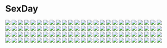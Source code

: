# SexDay
![](https://konachan.com/image/9a42615cdabddf215fc5eaf600b864dd/Konachan.com%20-%2038116%20mahou_sensei_negima%20ookaji_hiroyuki%20swimsuit%20yukihiro_ayaka.jpg)
![](https://konachan.com/jpeg/7572b5ba18f226446b4403db2cd22477/Konachan.com%20-%20230542%20blue_eyes%20blush%20brown_hair%20clouds%20fang%20kazenokaze%20long_hair%20original%20ponytail%20school_uniform%20sky%20sunset%20thighhighs%20valentine%20zettai_ryouiki.jpg)
![](https://konachan.com/image/d29b31b814c2ba8d75a54d73713bd697/Konachan.com%20-%20243359%20clouds%20flowers%20grass%20mclelun%20nobody%20original%20scenic%20sky%20stairs%20tree.jpg)
![](https://konachan.com/jpeg/b4c6fe5fefa3f652ee64562054c565f7/Konachan.com%20-%20307047%20blonde_hair%20blush%20boots%20dress%20elbow_gloves%20gloves%20long_hair%20matsui_hiroaki%20purple_eyes%20ribbons%20shirt%20thighhighs%20third-party_edit%20weapon%20white.jpg)
![](https://konachan.com/image/b70e2a3ed2c946144934cda46d0438b7/Konachan.com%20-%205196%20blonde_hair%20brown_eyes%20brown_hair%20dress%20hakurei_reimu%20hat%20kirisame_marisa%20long_hair%20miko%20ribbons%20short_hair%20sky%20touhou%20witch%20yellow_eyes.jpg)
![](https://konachan.com/jpeg/60e31f8ca6fcdae8684f51ac0b833a08/Konachan.com%20-%20202567%20angel_beats%21%20game_cg%20key%20na-ga%20tachibana_kanade%20twins.jpg)
![](https://konachan.com/image/0b8259a7da3f3c0ca6006aaa14f58fcb/Konachan.com%20-%2048905%20hai_yoru%20hatsune_miku%20megurine_luka%20vocaloid.jpg)
![](https://konachan.com/jpeg/9064661d736625f561908651977d33c2/Konachan.com%20-%20262189%20anthropomorphism%20bandage%20blush%20close%20earth-chan%20flat_chest%20headband%20planet%20plasbott%20short_hair%20signed%20tears%20white.jpg)
![](https://konachan.com/jpeg/1e4912f3e9b448794b5454c09747755d/Konachan.com%20-%2098631%20black_hair%20close%20game_cg%20hananomiya_ako%20long_hair%20nishimata_aoi%20purple_eyes%20school_uniform%20sekai_seifuku_kanojo.jpg)
![](https://konachan.com/jpeg/2b4d5984bae69c9eba33c9c6208c0f95/Konachan.com%20-%20137942%20game_cg%20himegi_ageha%20kono_oozora_ni_tsubasa_wo_hirogete%20short_hair.jpg)
![](https://konachan.com/image/62292615d9eadb6f22a7ee4efa47d28c/Konachan.com%20-%20248658%20barefoot%20bicolored_eyes%20bow%20breasts%20cleavage%20collar%20dress%20flowers%20hat%20long_hair%20nyori%20original%20rose%20white_hair%20wristwear.jpg)
![](https://konachan.com/image/c610efddf157d33a624383dc1bdc9049/Konachan.com%20-%20113298%20animal_ears%20aqua_eyes%20blonde_hair%20breasts%20cleavage%20clouds%20dog_days%20hinata_sora%20panties%20petals%20skirt%20sky%20tail%20thighhighs%20underwear%20upskirt.jpg)
![](https://konachan.com/image/1dc7b1d21652f9dd4b2b006536603f64/Konachan.com%20-%20209915%20blonde_hair%20boots%20breasts%20cleavage%20collar%20dille_blood%20dlsite.com%20dress%20halloween%20hat%20long_hair%20pumpkin%20refeia%20watermark%20witch%20witch_hat.jpg)
![](https://konachan.com/jpeg/3144efded9c59195c068e311d3ae4675/Konachan.com%20-%20122720%20cradle%20flowers%20hakurei_reimu%20japanese_clothes%20long_hair%20miko%20misaki_kurehito%20petals%20scan%20touhou%20water.jpg)
![](https://konachan.com/image/66cf4f4f61eb2f5c17aa8fedb0ec9bd3/Konachan.com%20-%20278353%20anthropomorphism%20aqua_eyes%20blonde_hair%20blush%20bow%20choker%20close%20fal_%28girls_frontline%29%20girls_frontline%20hoodie%20ikeuchi_tanuma%20long_hair%20ponytail.jpg)
![](https://konachan.com/jpeg/c7d4af70aca596daa6902d7bf62f3dbb/Konachan.com%20-%2035373%20ass%20bondage%20breasts%20nipples%20ramiya_ryou%20scan%20tail.jpg)
![](https://konachan.com/image/7df99b79aed50bbe9f7eef26b0cf80d1/Konachan.com%20-%20143522%20animal%20blue_eyes%20book%20brown_hair%20dog%20fish%20long_hair%20original%20short_hair%20tagme_%28artist%29.jpg)
![](https://konachan.com/jpeg/5216ff5447c473a698620320cd3a1b95/Konachan.com%20-%20173879%20black_hair%20brown_eyes%20game_cg%20iizuki_tasuku%20izumi_wakoto%20lovely_x_cation%20lovely_x_cation_2%20school_uniform%20tie.jpg)
![](https://konachan.com/jpeg/e4059b5801f9e664a8906eaa3241e454/Konachan.com%20-%20212006%20cosplay%20gloves%20gray_hair%20gtunver%20hat%20idolmaster%20kantai_collection%20kanzaki_ranko%20kneehighs%20signed%20skirt%20twintails%20umbrella%20uniform%20watermark.jpg)
![](https://konachan.com/jpeg/dfd5744d2926cd10e38d57e8c32a878d/Konachan.com%20-%20170720%20417rilana%20anthropomorphism%20blue_eyes%20blue_hair%20clouds%20hat%20hibiki_%28kancolle%29%20kantai_collection%20long_hair%20sky%20verniy_%28kancolle%29%20water.jpg)
![](https://konachan.com/jpeg/2904e3c99b5662cacdd1416cd8140526/Konachan.com%20-%20132854%20amasaka_takashi%20blush%20breasts%20cleavage%20game_cg%20kohinata_yuuka%20koi_mekuri_clover.jpg)
![](https://konachan.com/image/1131d48cf1170f45a46ae85e739b0fc3/Konachan.com%20-%20137358%20love_plus%20takane_manaka.jpg)
![](https://konachan.com/jpeg/260c866cbe9c6b6ee964494e769ff033/Konachan.com%20-%20243314%20apron%20boots%20bow%20braids%20brown_eyes%20dress%20gray_hair%20hat%20headdress%20knife%20loli%20long_hair%20magic%20maid%20miko%20minust%20touhou%20watermark%20witch%20witch_hat.jpg)
![](https://konachan.com/image/2b4f09d72cc7651174ed39fdd1c5f091/Konachan.com%20-%20305066%20aliasing%20armor%20blush%20breasts%20brown_hair%20elbow_gloves%20final_fantasy%20final_fantasy_vii%20gloves%20long_hair%20ponytail%20red_eyes%20skirt%20teffish%20tifa_lockhart.jpg)
![](https://konachan.com/jpeg/88afdecf4a23c504b7712d0602ed04f6/Konachan.com%20-%20164645%20black_hair%20katagiri_hinata%20original%20ponytail%20school_uniform%20skirt.jpg)
![](https://konachan.com/image/ee7a49cdb022f0ddd543eb3ef0a94068/Konachan.com%20-%20147029%20blonde_hair%20favorite%20game_cg%20irotoridori_no_hikari%20irotoridori_no_sekai%20nikaidou_shinku%20red_eyes%20ribbons.jpg)
![](https://konachan.com/jpeg/28d7cfe7400754f5d52cc4ea2f46d9f9/Konachan.com%20-%20298134%20beach%20blush%20breasts%20cropped%20hulotte%20ikegami_akane%20long_hair%20purple_eyes%20red_hair%20topless%20water%20wet%20yagami_kanna.jpg)
![](https://konachan.com/image/8795c2294246cf715c5da3c4dc12ef7f/Konachan.com%20-%20201486%20blue_hair%20book%20chibi%20fang%20green_eyes%20green_hair%20hatsune_miku%20kaito%20lan_jue%20long_hair%20male%20scarf%20shirt%20short_hair%20sky%20stars%20sunset%20twintails%20vocaloid.jpg)
![](https://konachan.com/jpeg/4b9607ab61d01cee0f27dd00b1691073/Konachan.com%20-%20248033%20berserk%20blonde_hair%20dress%20genya67%20glasses%20green_eyes%20made_in_abyss%20mahou_shoujo_madoka_magica%20ponytail%20riko_%28made_in_abyss%29%20short_hair.jpg)
![](https://konachan.com/image/446d9f31ff88b212782b6660869ef9bd/Konachan.com%20-%20130177%20bed%20bow%20breasts%20chiro%20cleavage%20garter%20hat%20patchouli_knowledge%20purple_eyes%20purple_hair%20touhou.jpg)
![](https://konachan.com/image/ef871b20614def92dcf4ad996881eff8/Konachan.com%20-%2018708%20onegai.jpg)
![](https://konachan.com/jpeg/bc95e32c6d7a25d40c5aa5cb002e08e4/Konachan.com%20-%20303797%20aliasing%20anthropomorphism%20anus%20ass%20azur_lane%20bremerton_%28azur_lane%29%20cum%20fellatio%20mendou_kusai%20pussy%20uncensored.jpg)
![](https://konachan.com/image/e2f47bc03090c9ca971e3f3ed9f34a07/Konachan.com%20-%20242346%20black_eyes%20black_hair%20blue_eyes%20blue_hair%20chiharu_%289654784%29%20chtholly_nota_seniorious%20clouds%20long_hair%20male%20short_hair%20sky%20weapon%20willem_kmetsch.jpg)
![](https://konachan.com/image/8f37c4ed5863466e7c25f7e5956ab24a/Konachan.com%20-%20194445%20brown_eyes%20brown_hair%20hat%20jn3%20long_hair%20original.jpg)
![](https://konachan.com/jpeg/1328623be1bf244512a1cba20e6ed0ec/Konachan.com%20-%20264879%20black_hair%20blush%20breasts%20de_ra_u_e_a%20elbow_gloves%20game_cg%20gloves%20long_hair%20lydia_rutgard%20milk_factory%20nipples%20twintails%20wet%20yellow_eyes.jpg)
![](https://konachan.com/image/e2e4ac912083e4d3d52b5e6a9d603619/Konachan.com%20-%2070753%20hidaka_yumemi%20munto%20ono_ichiko.jpg)
![](https://konachan.com/jpeg/b1d9e106b4d3aea28b8d8abb01d2603a/Konachan.com%20-%20158974%20ass%20barefoot%20beach%20bikini%20blue_eyes%20blush%20breasts%20cleavage%20clouds%20hat%20klink%20navel%20oshawott%20pokemoa%20pokemon%20swimsuit%20topless%20touya%20twintails%20water%20wink.jpg)
![](https://konachan.com/jpeg/6010cb38606aad85847fdde9e9560776/Konachan.com%20-%2011568%20alice_parade%20animal%20bird%20emudori%20itou_noiji%20tears%20unisonshift%20wings.jpg)
![](https://konachan.com/image/2d0f4a6cd816943c7b57386019ae7c52/Konachan.com%20-%2046275%20shigofumi.jpg)
![](https://konachan.com/jpeg/c58eb2e5c228a032457a7604f921a0d6/Konachan.com%20-%20164271%202girls%20breasts%20hakurei_reimu%20kirisame_marisa%20nipples%20touhou%20tro.jpg)
![](https://konachan.com/image/6639f94505e929074d06b586da0d43d6/Konachan.com%20-%2036034%20code_geass%20gun%20kallen_stadtfeld%20weapon.jpg)
![](https://konachan.com/image/2b0faf541eda13e591396808149566af/Konachan.com%20-%2043283%20after%20brown_eyes%20brown_hair%20long_hair%20panties%20panty_pull%20school_uniform%20socks%20tagme%20taka_tony%20twintails%20underwear.jpg)
![](https://konachan.com/image/8d76c7e2501ede8ad852890524d4337c/Konachan.com%20-%20302298%20angela_balzac%20anus%20blonde_hair%20blush%20breasts%20green_eyes%20long_hair%20nipples%20nude%20phandit_thirathon%20pubic_hair%20pussy%20twintails%20uncensored.jpg)
![](https://konachan.com/jpeg/cb06f8be1a204339955566f48441a67b/Konachan.com%20-%20237527%20blush%20bow%20dress%20flowers%20green_eyes%20green_hair%20kagiyama_hina%20long_hair%20mito_tsubaki%20touhou%20watermark.jpg)
![](https://konachan.com/image/dc10a63d4b85e751aad93df8c5eb36cc/Konachan.com%20-%20214320%20anthropomorphism%20brown_hair%20fan%20fusou_%28kancolle%29%20group%20japanese_clothes%20kaga_%28kancolle%29%20kantai_collection%20kimono%20night%20novelance%20ponytail%20scenic.jpg)
![](https://konachan.com/image/9a7a495200fbaebdf61b4848e1554128/Konachan.com%20-%20101927%20gumi%20penchop%20vocaloid.jpg)
![](https://konachan.com/image/32f20283a01113223af957459f0f3826/Konachan.com%20-%2022363%20hakubi_ryoko%20tenchi_muyo.jpg)
![](https://konachan.com/jpeg/4496aaeac66256d6002cc359e3cbb622/Konachan.com%20-%2082316%20blonde_hair%20clouds%20dress%20flandre_scarlet%20hat%20lulu_season%20moon%20red_eyes%20stars%20touhou%20vampire%20wings.jpg)
![](https://konachan.com/jpeg/d08cab3f69cc14ec818dd666797e1297/Konachan.com%20-%20139461%20fortissimo__akkord%3Absusvier%20game_cg%20mizusaka_miki%20ooba_kagerou.jpg)
![](https://konachan.com/image/aabb231b1592e3cfdf53d97d2f1f210d/Konachan.com%20-%20260408%20animal%20bow%20fish%20headdress%20japanese_clothes%20kimono%20lolita_fashion%20original%20purple_eyes%20purple_hair%20ribbons%20short_hair%20tagme_%28artist%29%20umbrella.jpg)
![](https://konachan.com/image/879e32a8dfa227e6ac236bc1f47eb65d/Konachan.com%20-%20194934%20dark%20green_eyes%20green_hair%20hatsune_miku%20long_hair%20moliya1208%20school_uniform%20skirt%20sunset%20twintails%20vocaloid.jpg)
![](https://konachan.com/image/8949e13340e45ec4f6ac792960722498/Konachan.com%20-%20191193%20blue_eyes%20bow%20jname%20long_hair%20magic%20original%20pink_hair%20ribbons%20twintails%20watermark.jpg)
![](https://konachan.com/image/3b23b070fd680f197da3a8028c842f77/Konachan.com%20-%2034547%20izumi_tsubasu%20panties%20thighhighs%20underwear%20wedding_attire.jpg)
![](https://konachan.com/image/02be9244b531e867c8455b5704247c84/Konachan.com%20-%20102457%20blue_eyes%20hyperdimension_neptunia%20long_hair%20neptune%20purple_hair%20purple_heart%20tsunako.jpg)
![](https://konachan.com/image/46d7da3e6d49fa4ccf2072cd57d2d742/Konachan.com%20-%20235889%20black_hair%20close%20geo_siador%20gray_eyes%20long_hair%20original%20realistic%20signed.jpg)
![](https://konachan.com/jpeg/c411e1eed8053f793ed106d5f4ec2fbc/Konachan.com%20-%20219297%20black_hair%20blue_eyes%20braids%20chikotam%20food%20game_cg%20hare_nochi_kitto_nanohana_biyori%20ribbons%20sakakino_konomi%20school_uniform.jpg)
![](https://konachan.com/image/a5b9d0cd94ec749d7341049a33895965/Konachan.com%20-%20101591%20animal%20book%20cage%20dark%20drink%20leaves%20rain_town%20scenic%20tree.jpg)
![](https://konachan.com/image/41e2267fa3dc258d6926f955a08db13c/Konachan.com%20-%20164821%20assam_%28girls_und_panzer%29%20black_eyes%20blonde_hair%20bow%20drink%20girls_und_panzer%20green_eyes%20long_hair%20orange_hair%20parsec_ten%20short_hair%20uniform.jpg)
![](https://konachan.com/jpeg/9b506a10a3bdde61c1f10549b4596bf5/Konachan.com%20-%20276586%20blonde_hair%20blue_eyes%20blush%20breasts%20fate_grand_order%20fate_%28series%29%20food%20fruit%20gradient%20navel%20nude%20orange_%28fruit%29%20ponytail%20saber%20saber_lily%20sakura_cha.jpg)
![](https://konachan.com/jpeg/e1ef55e05401a1215d5af19a6d3713d6/Konachan.com%20-%20173802%20bicolored_eyes%20blush%20dark%20game_cg%20hulotte%20ikegami_akane%20imouto_no_okage_de_mote_sugite_yabai%20long_hair%20night%20shiratori_kanae%20skirt%20white_hair.jpg)
![](https://konachan.com/image/5e54876c427e03b2356ca7d8147ef8bc/Konachan.com%20-%20153478%20book%20brown_eyes%20brown_hair%20glasses%20original%20short_hair%20yasumori_zen.jpg)
![](https://konachan.com/image/c06e8ef56d6e35d94b52af8b1e91853d/Konachan.com%20-%2031418%20censored%20cum%20favorite%20flat_chest%20game_cg%20happy_margaret%21%20kokonoka%20nipples%20nude%20penis%20pussy%20sex.jpg)
![](https://konachan.com/image/329932570203c0b8b90c1c559a421929/Konachan.com%20-%20225305%20love_live%21_school_idol_project%20wukloo%20yazawa_nico.jpg)
![](https://konachan.com/image/e48750853944ca59e5b93345d3acdce1/Konachan.com%20-%20274130%20anthropomorphism%20brown_hair%20building%20clouds%20dark%20garter_belt%20girls_frontline%20gloves%20green_eyes%20gun%20ljs35795%20short_hair%20skirt%20sky%20twintails%20weapon.jpg)
![](https://konachan.com/jpeg/390af4955e1af297195c914039a0ebc1/Konachan.com%20-%2080895%20group%20hinanawi_tenshi%20inubashiri_momiji%20izayoi_sakuya%20katana%20knife%20konpaku_youmu%20maid%20sword%20touhou%20weapon%20wolfgirl.jpg)
![](https://konachan.com/jpeg/a22a807947febaf8978ab4b7223866b4/Konachan.com%20-%20158618%20bath%20breasts%20green_hair%20tagme%20water.jpg)
![](https://konachan.com/jpeg/e0e6830903fd8a1bfa09069b430b1585/Konachan.com%20-%20259894%20ass%20beach%20bikini%20blush%20breasts%20cleavage%20dark_skin%20game_cg%20inma%20long_hair%20purple_eyes%20swimsuit%20water%20white_hair%20winged_cloud.jpg)
![](https://konachan.com/image/7a25d17cf5d486b2da8c27895f408fa9/Konachan.com%20-%20124787%20hat%20monochrome%20nagae_iku%20pantyhose%20scarf%20short_hair%20takeuma%20touhou.jpg)
![](https://konachan.com/image/08bdc1591495ec2759691ce36e69084e/Konachan.com%20-%2087640%20animal_ears%20blonde_hair%20cape%20foxgirl%20hoshino_yuu%20japanese_clothes%20long_hair%20original%20red_eyes.jpg)
![](https://konachan.com/jpeg/90ef95a6e0f0a9f951750988e6f7c223/Konachan.com%20-%20132778%20breasts%20cleavage%20dracu-riot%21%20elina_olegovna_owen%20game_cg%20gray_hair%20long_hair%20muririn%20red_eyes%20tie%20twintails%20yuzusoft.jpg)
![](https://konachan.com/jpeg/e4bd0808a44806031dc9106656c77ea7/Konachan.com%20-%20148150%20blush%20brown_eyes%20brown_hair%20cameltoe%20game_cg%20marushin_%28denwa0214%29%20shinohara_katsumi%20spocon%21%20swimsuit.jpg)
![](https://konachan.com/jpeg/896ad66305b6a60beeab1bf4eabd48aa/Konachan.com%20-%20232050%20aqua_eyes%20black_hair%20cape%20gloves%20headphones%20katana%20long_hair%20nikkunemu%20original%20school_uniform%20skirt%20sword%20thighhighs%20weapon%20zettai_ryouiki.jpg)
![](https://konachan.com/jpeg/10ee253fc3672aec45db5ca234045739/Konachan.com%20-%2059826%20cosplay%20kagiyama_hina%20touhou%20vocaloid.jpg)
![](https://konachan.com/jpeg/2848c790ebf1d07bf9bcb6a616e76fe4/Konachan.com%20-%20241242%20all_male%20armor%20au_ra%20bodysuit%20dark_skin%20final_fantasy%20final_fantasy_xiv%20gloves%20headdress%20horns%20magic%20male%20momoko_%28momopoco%29%20purple_eyes%20signed%20staff.jpg)
![](https://konachan.com/jpeg/c746818567ffd42376279d97155d00f4/Konachan.com%20-%20231202%20animal%20blonde_hair%20clownpiece%20fairy%20fii_fii_%28feefeeowo%29%20frog%20hat%20pepe_%28frog%29%20red_eyes%20space%20thighhighs%20touhou%20wings.jpg)
![](https://konachan.com/jpeg/8ce05e958f2b521a5cbccfa5c017b83e/Konachan.com%20-%20174179%20aka-san%20aka-san_to_kyuuketsuki%20alcot%20black_hair%20blue_eyes%20breasts%20game_cg%20kuwashima_rein%20long_hair%20nipples%20no_bra%20rokukakuin_konoha%20topless.jpg)
![](https://konachan.com/image/0276570844c9cf1432e2b728f833f5a2/Konachan.com%20-%20177228%20all_points_bulletin%20emperpep%20gun%20hatsune_miku%20panties%20spread_legs%20striped_panties%20underwear%20vocaloid%20weapon.jpg)
![](https://konachan.com/image/5a3e087a0c27fcb5fe0ee1445eadf8eb/Konachan.com%20-%20216971%20ass%20close%20cropped%20feguimel%20gloves%20nopan%20original%20panties%20shorts%20socks%20underwear%20undressing.jpg)
![](https://konachan.com/image/9ce7fc50d730fced0adc14772bb83e98/Konachan.com%20-%20213486%20all_male%20bubbles%20group%20jean_pierre_polnareff%20joseph_joestar%20kakyouin_noriaki%20kuujou_joutarou%20male%20muhammad_avdol%20rei_%28sanbonzakura%29%20underwater%20water.jpg)
![](https://konachan.com/jpeg/77781bebb3cc3cbe098c96b7092823bc/Konachan.com%20-%20259934%20black_hair%20flowers%20merry_bad_end_%28vocaloid%29%20school_uniform%20short_hair%20tagme_%28artist%29%20vocaloid.jpg)
![](https://konachan.com/image/28404f95b326c8e4386ef68acd750600/Konachan.com%20-%20125421%2011_eyes%20blonde_hair%20blue_eyes%20breasts%20cleavage%20green_eyes%20kusakabe_misuzu%20minase_yuka%20moon%20night%20purple_eyes%20short_hair%20sky%20tachibana_kukuri%20water.jpg)
![](https://konachan.com/jpeg/42ea949a3f7d65d85ad8f686a27d641f/Konachan.com%20-%2079424%20aqua_eyes%20aqua_hair%20brown_eyes%20brown_hair%20cosplay%20crossover%20hatsune_miku%20miko%20moekyon%20realistic%20ribbons%20short_hair%20tie%20touhou%20twintails%20vocaloid%20white.jpg)
![](https://konachan.com/image/a57cf4c17d32f995c3c07bba6d6bb6c5/Konachan.com%20-%20307476%20animal_ears%20black_hair%20blush%20breast_hold%20breasts%20catgirl%20close%20long_hair%20mask%20mia_flatpaddy%20no_bra%20original%20pantyhose%20red_eyes%20syroh%20tail%20watermark.jpg)
![](https://konachan.com/jpeg/2907ea07c6594e7849fddb63ed086bc5/Konachan.com%20-%20289596%20apron%20blush%20bow%20breasts%20cameltoe%20choker%20cleavage%20dress%20flowers%20maid%20original%20pan_%28mimi%29%20panties%20petals%20ribbons%20rose%20scan%20underwear%20wet%20wristwear.jpg)
![](https://konachan.com/image/cc432699db36e0c113e2715933405bec/Konachan.com%20-%2054179%20clouds%20hakurei_reimu%20japanese_clothes%20kazakura%20miko%20sky%20sunset%20touhou.jpg)
![](https://konachan.com/image/a2079d480ddc5bb36074aaee8ca7ab28/Konachan.com%20-%20206380%20cape%20chain%20dragon%20lost_elle%20motorcycle%20original%20pixiv_fantasia%20ruins.jpg)
![](https://konachan.com/image/b88318abf589e18e46a5a981c7f54adf/Konachan.com%20-%20296045%20anastasia_%28fate_grand_order%29%20aqua_eyes%20choker%20doll%20fate_grand_order%20fate_%28series%29%20hat%20long_hair%20mebaru%20pantyhose%20skirt%20snow%20white_hair.jpg)
![](https://konachan.com/image/55d79439d68473e6b439796d1958d60c/Konachan.com%20-%20212730%20brown_eyes%20brown_hair%20building%20cropped%20drink%20ilya_kuvshinov%20original%20scarf%20scenic%20winter.jpg)
![](https://konachan.com/image/a5208a413bc50dcb39fb16f60f414962/Konachan.com%20-%20295144%20breasts%20censored%20daiba_kanon%20god_eater%20green_eyes%20lolicept%20nipples%20nude%20penis%20pink_hair%20pussy%20sex%20short_hair%20wristwear.jpg)
![](https://konachan.com/image/50416ee0aa3a4d27881db42f4c6283f8/Konachan.com%20-%20223041%20aqua_eyes%20bai_qi-qsr%20bow%20dress%20elsword%20lu_%28elsword%29%20pointed_ears%20reflection%20signed%20sky%20stars%20thighhighs%20water.jpg)
![](https://konachan.com/image/0f0f8407df25efb29ca0432960e527ee/Konachan.com%20-%2017045%20air_gear%20wanijima_akito.jpg)
![](https://konachan.com/image/66e07908d6df1fbb8c01224dff59e09a/Konachan.com%20-%20141831%20akazawa_izumi%20another%20bicolored_eyes%20group%20ishii_yuriko%20kazami_tomohiko%20misaki_mei%20pajamas%20scan%20sleeping.jpg)
![](https://konachan.com/image/3548d081fab0c3dffdb69bb1fc8912de/Konachan.com%20-%2068352%20hatsune_miku%20twintails%20vocaloid.jpg)
![](https://konachan.com/image/83491360bef0c862443cf0bda6ada632/Konachan.com%20-%2027973%20renkin_san-kyuu_magical_pokaan.jpg)
![](https://konachan.com/image/5d96ce4340e7e1ede91a09714f943b0d/Konachan.com%20-%2044050%20clannad%20glasses%20sakagami_tomoyo%20taka_tony.jpg)
![](https://konachan.com/image/4264509ca221fcb1910290923037dfed/Konachan.com%20-%20110540%20hatsune_miku%20vocaloid.jpg)
![](https://konachan.com/jpeg/cf60e433635a6187d27196871d46a861/Konachan.com%20-%20212320%20aliasing%20aqua_eyes%20blonde_hair%20cross%20elbow_gloves%20gloves%20long_hair%20music%20ponytail%20rooseputo_02.jpg)
![](https://konachan.com/jpeg/e4365ce491441b6d1384044c58710d71/Konachan.com%20-%20136508%20game_cg%20minori%20supipara.jpg)
![](https://konachan.com/image/31b5359ce16bd17c5438d0f0f3cdbe9b/Konachan.com%20-%20247582%20aqua_hair%20bikini_top%20braids%20breasts%20elbow_gloves%20gloves%20gun%20liang_xing%20long_hair%20purple_eyes%20shorts%20thighhighs%20twintails%20watermark%20weapon.jpg)
![](https://konachan.com/image/3455b68e4899cc7f332498e9af51b3ab/Konachan.com%20-%2074014%20ghost_in_the_shell%20kusanagi_motoko.jpg)
